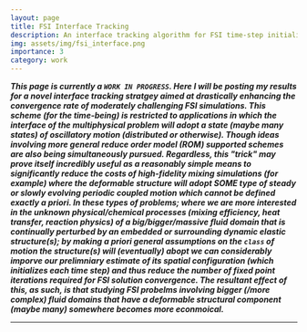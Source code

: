 ```yaml
---
layout: page
title: FSI Interface Tracking
description: An interface tracking algorithm for FSI time-step initialization
img: assets/img/fsi_interface.png
importance: 3
category: work
---
```


***This page is currently a `WORK IN PROGRESS`. Here I will be posting my results for a novel interface tracking stratgey aimed at drastically enhancing the convergence rate of moderately challenging FSI simulations. This scheme (for the time-being) is restricted to applications in which the interface of the multiphysical problem will adopt a state (maybe many states) of oscillatory motion (distributed or otherwise). Though ideas involving more general reduce order model (ROM) supported schemes are also being simultaneously pursued. Regardless, this "trick" may prove itself incredibly useful as a reasonably simple means to significantly reduce the costs of high-fidelity mixing simulations (for example) where the deformable structure will adopt SOME type of steady or slowly evolving periodic coupled motion which cannot be defined exactly a priori. In these types of problems; where we are more interested in the unknown physical/chemical processes (mixing efficiency, heat transfer, reaction physics) of a big/bigger/massive fluid domain that is continually perturbed by an embedded or surrounding dynamic elastic structure(s); by making a priori general assumptions on the `class` of motion the structure(s) will (eventually) abopt we can considerably imporve our prelimniary estimate of its spatial configuration (which initializes each time step) and thus reduce the number of fixed point iterations required for FSI solution convergence. The resultant effect of this, as such, is that studying FSI probelms involving bigger (/more complex) fluid domains that have a deformable structural component (maybe many) somewhere becomes more econmoical.***

---
